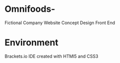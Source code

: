 # Omnifoods-
Fictional Company Website Concept Design Front End 

# Environment 
Brackets.io IDE created with HTMl5 and CSS3
